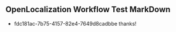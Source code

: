 ## OpenLocalization Workflow Test MarkDown
* fdc181ac-7b75-4157-82e4-7649d8cadbbe thanks!

<!--HONumber=Oct16_HO3-->


